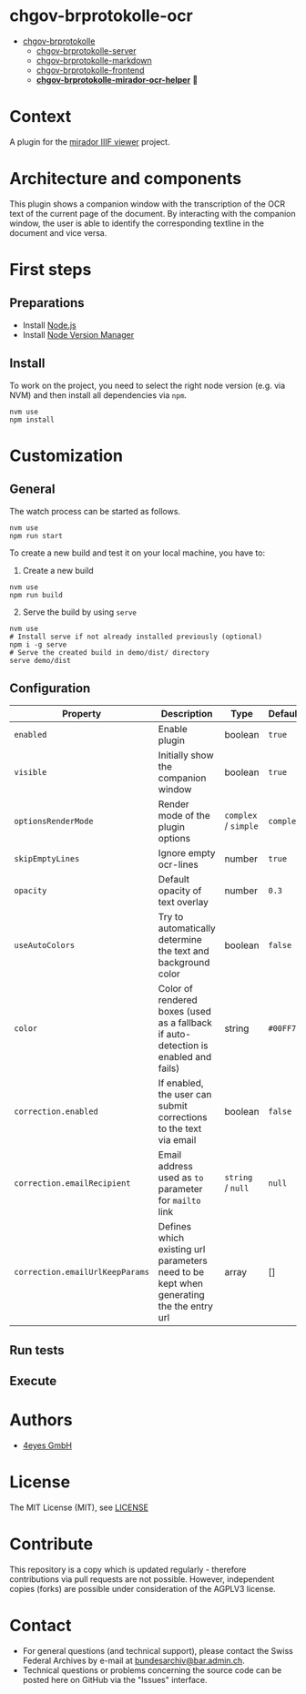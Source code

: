 # chgov-brprotokolle-ocr

- [chgov-brprotokolle](https://github.com/SwissFederalArchives/chgov-brprotokolle)
  - [chgov-brprotokolle-server](https://github.com/SwissFederalArchives/chgov-brprotokolle-server)
  - [chgov-brprotokolle-markdown](https://github.com/SwissFederalArchives/chgov-brprotokolle-markdown)
  - [chgov-brprotokolle-frontend](https://github.com/SwissFederalArchives/chgov-brprotokolle-frontend)
  - **[chgov-brprotokolle-mirador-ocr-helper](https://github.com/SwissFederalArchives/chgov-brprotokolle-mirador-ocr-helper)** :triangular_flag_on_post:

# Context

A plugin for the [mirador IIIF viewer](https://projectmirador.org/) project.

# Architecture and components

This plugin shows a companion window with the transcription of the OCR text of the current page of the document.
By interacting with the companion window, the user is able to identify the corresponding textline in the document and vice versa.

# First steps

## Preparations

- Install [Node.js](https://nodejs.org/en/)
- Install [Node Version Manager](https://github.com/nvm-sh/nvm)

## Install

To work on the project, you need to select the right node version (e.g. via NVM) and then install all dependencies via `npm`.

```
nvm use
npm install
```

# Customization

## General

The watch process can be started as follows.

```
nvm use
npm run start
```

To create a new build and test it on your local machine, you have to:

1) Create a new build

```
nvm use
npm run build
```
2) Serve the build by using `serve`

```
nvm use
# Install serve if not already installed previously (optional)
npm i -g serve
# Serve the created build in demo/dist/ directory
serve demo/dist
```

## Configuration

| Property | Description | Type | Default |
|---|---|---|---|
| `enabled` | Enable plugin  | boolean | `true` |
| `visible` | Initially show the companion window | boolean | `true` |
| `optionsRenderMode` | Render mode of the plugin options | `complex` / `simple` | `complex` |
| `skipEmptyLines` | Ignore empty ocr-lines | number | `true` |
| `opacity` | Default opacity of text overlay | number | `0.3` |
| `useAutoColors` | Try to automatically determine the text and background color | boolean | `false` |
| `color` | Color of rendered boxes (used as a fallback if auto-detection is enabled and fails) | string | `#00FF7B` |
| `correction.enabled` | If enabled, the user can submit corrections to the text via email | boolean | `false` |
| `correction.emailRecipient` | Email address used as `to` parameter for `mailto` link | `string `/ `null` | `null` |
| `correction.emailUrlKeepParams` | Defines which existing url parameters need to be kept when generating the the entry url | array | [] |

## Run tests

## Execute

# Authors

- [4eyes GmbH](https://www.4eyes.ch)

# License

The MIT License (MIT), see [LICENSE](LICENSE.TXT)

# Contribute

This repository is a copy which is updated regularly - therefore contributions via pull requests are not possible. However, independent copies (forks) are possible under consideration of the AGPLV3 license.

# Contact

- For general questions (and technical support), please contact the Swiss Federal Archives by e-mail at bundesarchiv@bar.admin.ch.
- Technical questions or problems concerning the source code can be posted here on GitHub via the "Issues" interface.